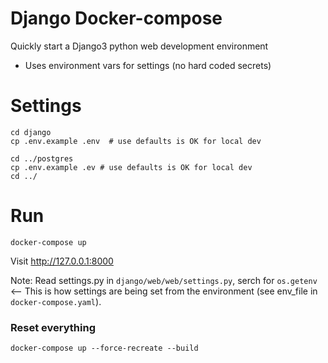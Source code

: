 # Django Docker-compose

Quickly start a Django3 python web development environment

- Uses environment vars for settings (no hard coded secrets)

# Settings

```
cd django
cp .env.example .env  # use defaults is OK for local dev

cd ../postgres
cp .env.example .ev # use defaults is OK for local dev
cd ../
```

# Run

```
docker-compose up
```
Visit http://127.0.0.1:8000

Note: Read settings.py in `django/web/web/settings.py`,
serch for `os.getenv` <-- This is how settings are being set
from the environment (see env_file in `docker-compose.yaml`).


### Reset everything
```
docker-compose up --force-recreate --build
```
